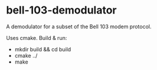 # bell-103-demodulator
A demodulator for a subset of the Bell 103 modem protocol. 

Uses cmake. Build & run:
* mkdir build && cd build
* cmake ../
* make
